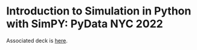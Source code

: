 # Introduction to Simulation in Python with SimPY: PyData NYC 2022

Associated deck is [here](https://docs.google.com/presentation/d/e/2PACX-1vRH6Hg4ZSyyYNTqaMKTST__xEUsdCxQrIO9aIPuJlWTkQ6ngsPnCNIENw0nZ8xT6vWB2KR4ijs9TW0B/pub?start=false&loop=false&delayms=3000&slide=id.p). 
